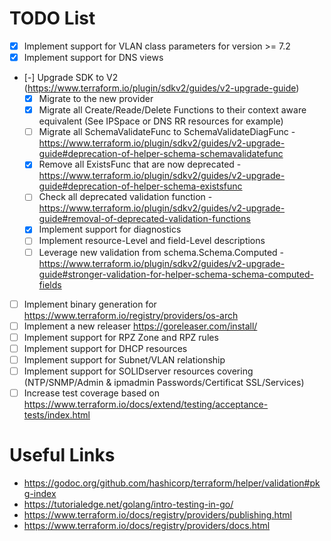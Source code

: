 # TODO List

- [X] Implement support for VLAN class parameters for version >= 7.2
- [X] Implement support for DNS views
- [-] Upgrade SDK to V2 (https://www.terraform.io/plugin/sdkv2/guides/v2-upgrade-guide)
  - [X] Migrate to the new provider
  - [X] Migrate all Create/Reade/Delete Functions to their context aware equivalent (See IPSpace or DNS RR resources for example)
  - [ ] Migrate all SchemaValidateFunc to SchemaValidateDiagFunc - https://www.terraform.io/plugin/sdkv2/guides/v2-upgrade-guide#deprecation-of-helper-schema-schemavalidatefunc
  - [X] Remove all ExistsFunc that are now deprecated - https://www.terraform.io/plugin/sdkv2/guides/v2-upgrade-guide#deprecation-of-helper-schema-existsfunc
  - [ ] Check all deprecated validation function - https://www.terraform.io/plugin/sdkv2/guides/v2-upgrade-guide#removal-of-deprecated-validation-functions
  - [X] Implement support for diagnostics
  - [ ] Implement resource-Level and field-Level descriptions
  - [ ] Leverage new validation from schema.Schema.Computed - https://www.terraform.io/plugin/sdkv2/guides/v2-upgrade-guide#stronger-validation-for-helper-schema-schema-computed-fields
- [ ] Implement binary generation for https://www.terraform.io/registry/providers/os-arch
- [ ] Implement a new releaser https://goreleaser.com/install/
- [ ] Implement support for RPZ Zone and RPZ rules
- [ ] Implement support for DHCP resources
- [ ] Implement support for Subnet/VLAN relationship
- [ ] Implement support for SOLIDserver resources covering (NTP/SNMP/Admin & ipmadmin Passwords/Certificat SSL/Services)
- [ ] Increase test coverage based on https://www.terraform.io/docs/extend/testing/acceptance-tests/index.html

# Useful Links

* https://godoc.org/github.com/hashicorp/terraform/helper/validation#pkg-index
* https://tutorialedge.net/golang/intro-testing-in-go/
* https://www.terraform.io/docs/registry/providers/publishing.html
* https://www.terraform.io/docs/registry/providers/docs.html